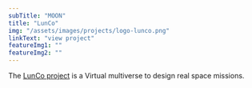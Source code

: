```yaml
---
subTitle: "MOON" 
title: "LunCo"
img: "/assets/images/projects/logo-lunco.png"
linkText: "view project"
featureImg1: ""
featureImg2: ""
---
```

The [LunCo project](https://lunco.space/) is a Virtual multiverse to design real space missions.

